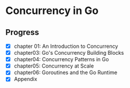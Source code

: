 # Concurrency in Go

## Progress

- [x] chapter 01: An Introduction to Concurrency
- [x] chapter03: Go's Concurrency Building Blocks
- [x] chapter04: Concurrency Patterns in Go
- [x] chapter05: Concurrency at Scale
- [x] chapter06: Goroutines and the Go Runtime
- [x] Appendix
